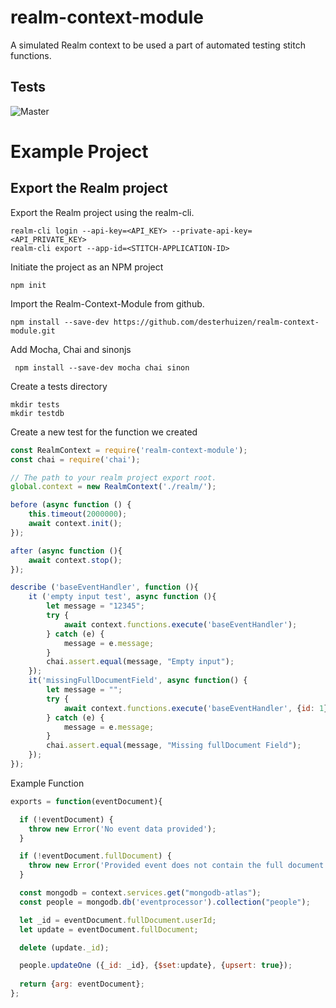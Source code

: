 # realm-context-module
A simulated Realm context to be used a part of automated testing stitch functions. 

## Tests
![Master](https://github.com/desterhuizen/stitch-context-module/workflows/Automated%20Tests/badge.svg?branch=master)

# Example Project

## Export the Realm project

Export the Realm project using the realm-cli.

```
realm-cli login --api-key=<API_KEY> --private-api-key=<API_PRIVATE_KEY>
realm-cli export --app-id=<STITCH-APPLICATION-ID>
```
Initiate the project as an NPM project
```
npm init 
```

Import the  Realm-Context-Module from github.

```
npm install --save-dev https://github.com/desterhuizen/realm-context-module.git
```

Add Mocha, Chai and sinonjs

```
 npm install --save-dev mocha chai sinon
```

Create a tests directory
```
mkdir tests
mkdir testdb
```

Create a new test for the function we created

```javascript
const RealmContext = require('realm-context-module');
const chai = require('chai');

// The path to your realm project export root.
global.context = new RealmContext('./realm/');

before (async function () {
    this.timeout(2000000);
    await context.init();
});

after (async function (){
    await context.stop();
});

describe ('baseEventHandler', function (){
    it ('empty input test', async function (){
        let message = "12345";
        try {
            await context.functions.execute('baseEventHandler');
        } catch (e) {
            message = e.message;
        }
        chai.assert.equal(message, "Empty input");
    });
    it('missingFullDocumentField', async function() {
        let message = "";
        try {
            await context.functions.execute('baseEventHandler', {id: 1});
        } catch (e) {
            message = e.message;
        }
        chai.assert.equal(message, "Missing fullDocument Field");
    });
});
```

Example Function
```javascript
exports = function(eventDocument){

  if (!eventDocument) {
    throw new Error('No event data provided');
  }

  if (!eventDocument.fullDocument) {
    throw new Error('Provided event does not contain the full document')
  }

  const mongodb = context.services.get("mongodb-atlas");
  const people = mongodb.db('eventprocessor').collection("people");

  let _id = eventDocument.fullDocument.userId;
  let update = eventDocument.fullDocument;

  delete (update._id);

  people.updateOne ({_id: _id}, {$set:update}, {upsert: true});
  
  return {arg: eventDocument};
};
```

